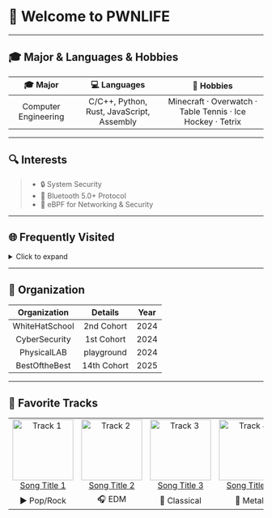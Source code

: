 <!-- default.md -->
# 👋 Welcome to PWNLIFE

---

## 🎓 Major & Languages & Hobbies

| 🎓 Major                 | 💻 Languages                                    | 🎯 Hobbies                                                |
| :-----------------------: | :---------------------------------------------: | :--------------------------------------------------------: |
| Computer Engineering      | C/C++, Python, Rust, JavaScript, Assembly       | Minecraft · Overwatch · Table Tennis · Ice Hockey · Tetrix |

---

## 🔍 Interests

> - 🔒 System Security   
> - 📡 Bluetooth 5.0+ Protocol 
> - 🐘 eBPF for Networking & Security  

---

## 🌐 Frequently Visited

<details>
<summary>Click to expand</summary>

- [DreamHack](https://www.dreamhack.com/) _(My handle: `pwnlife`)_  
- [OverTheWire](https://overthewire.org/)  
- [ExploitDB](https://www.exploit-db.com/)  

</details>

---

## 🏫 Organization

| Organization             | Details                   | Year |
| :----------------------: | :-----------------------: | :--: |
| WhiteHatSchool           | 2nd Cohort                | 2024 |
| CyberSecurity            | 1st Cohort                | 2024 |
| PhysicalLAB              | playground                | 2024 |
| BestOftheBest            | 14th Cohort               | 2025 |

---

## 🎵 Favorite Tracks

<table>
  <tr>
    <td align="center">
      <a href="https://youtu.be/VIDEO_ID_1" target="_blank">
        <img src="https://img.youtube.com/vi/VIDEO_ID_1/mqdefault.jpg" width="120" alt="Track 1"><br>
        Song Title 1
      </a>
    </td>
    <td align="center">
      <a href="https://youtu.be/VIDEO_ID_2" target="_blank">
        <img src="https://img.youtube.com/vi/VIDEO_ID_2/mqdefault.jpg" width="120" alt="Track 2"><br>
        Song Title 2
      </a>
    </td>
    <td align="center">
      <a href="https://youtu.be/VIDEO_ID_3" target="_blank">
        <img src="https://img.youtube.com/vi/VIDEO_ID_3/mqdefault.jpg" width="120" alt="Track 3"><br>
        Song Title 3
      </a>
    </td>
    <td align="center">
      <a href="https://youtu.be/VIDEO_ID_4" target="_blank">
        <img src="https://img.youtube.com/vi/VIDEO_ID_4/mqdefault.jpg" width="120" alt="Track 4"><br>
        Song Title 4
      </a>
    </td>
  </tr>
  <tr>
    <td align="center">▶️ Pop/Rock</td>
    <td align="center">🎧 EDM</td>
    <td align="center">🎹 Classical</td>
    <td align="center">🎸 Metal</td>
  </tr>
</table>
